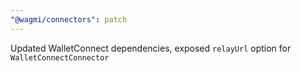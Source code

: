 ```yaml
---
"@wagmi/connectors": patch
---
```


Updated WalletConnect dependencies, exposed `relayUrl` option for `WalletConnectConnector`

